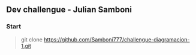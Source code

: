 ## Dev challengue - Julian Samboni

### Start


> git clone https://github.com/Samboni777/challengue-diagramacion-1.git

